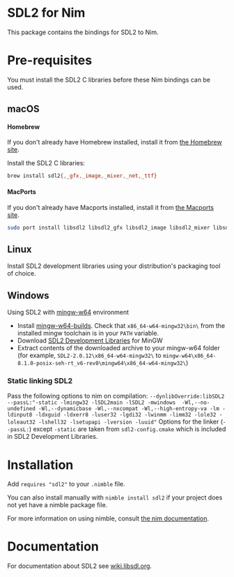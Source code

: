 # SDL2 for Nim
This package contains the bindings for SDL2 to Nim.

# Pre-requisites
You must install the SDL2 C libraries before these Nim bindings can be used.

## macOS 

#### Homebrew
If you don't already have Homebrew installed, install it from [the Homebrew site](https://brew.sh/).

Install the SDL2 C libraries:

```bash
brew install sdl2{,_gfx,_image,_mixer,_net,_ttf}
```

#### MacPorts
If you don't already have Macports installed, install it from [the Macports site](https://www.macports.org).

```bash
sudo port install libsdl2 libsdl2_gfx libsdl2_image libsdl2_mixer libsdl2_ttf libsdl2_net
```

## Linux
Install SDL2 development libraries using your distribution's packaging tool of choice.

## Windows
Using SDL2 with [mingw-w64](https://mingw-w64.org) environment
 * Install [mingw-w64-builds](https://sourceforge.net/projects/mingw-w64/files/Toolchains%20targetting%20Win32/Personal%20Builds/mingw-builds/installer/mingw-w64-install.exe). Check that `x86_64-w64-mingw32\bin\` from the installed mingw toolchain is in your `PATH` variable.
 * Download [SDL2 Development Libraries](https://www.libsdl.org/download-2.0.php) for MinGW
 * Extract contents of the downloaded archive to your mingw-w64 folder (for example, `SDL2-2.0.12\x86_64-w64-mingw32\` to `mingw-w64\x86_64-8.1.0-posix-seh-rt_v6-rev0\mingw64\x86_64-w64-mingw32\`)
 ### Static linking SDL2
 Pass the following options to nim on compilation:
 `--dynlibOverride:libSDL2 --passL:"-static -lmingw32 -lSDL2main -lSDL2 -mwindows  -Wl,--no-undefined -Wl,--dynamicbase -Wl,--nxcompat -Wl,--high-entropy-va -lm -ldinput8 -ldxguid -ldxerr8 -luser32 -lgdi32 -lwinmm -limm32 -lole32 -loleaut32 -lshell32 -lsetupapi -lversion -luuid"`
 Options for the linker (`--passL:`) except `-static` are taken from `sdl2-config.cmake` which is included in SDL2 Development Libraries.

# Installation
Add `requires "sdl2"` to your `.nimble` file.

You can also install manually with `nimble install sdl2` if your project does not yet have a nimble package file.

For more information on using nimble, consult [the nim documentation](https://nim-lang.org/docs/lib.html#nimble).

# Documentation
For documentation about SDL2 see [wiki.libsdl.org](https://wiki.libsdl.org/).
